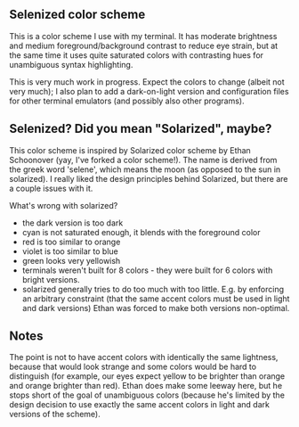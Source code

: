 Selenized color scheme
----------------------

This is a color scheme I use with my terminal.  It has moderate brightness and
medium foreground/background contrast to reduce eye strain, but at the same
time it uses quite saturated colors with contrasting hues for unambiguous 
syntax highlighting.

This is very much work in progress.  Expect the colors to change (albeit not
very much); I also plan to add a dark-on-light version and configuration files
for other terminal emulators (and possibly also other programs).



Selenized? Did you mean "Solarized", maybe?
-------------------------------------------

This color scheme is inspired by Solarized color scheme by Ethan Schoonover (yay,
I've forked a color scheme!).  The name is derived from the greek word 'selene',
which means the moon (as opposed to the sun in solarized).  I really liked the
design principles behind Solarized, but there are a couple issues with it.

What's wrong with solarized?
- the dark version is too dark
- cyan is not saturated enough, it blends with the foreground color
- red is too similar to orange
- violet is too similar to blue
- green looks very yellowish
- terminals weren't built for 8 colors - they were built for 6 colors with bright versions.
- solarized generally tries to do too much with too little.  E.g. by enforcing an arbitrary
constraint (that the same accent colors must be used in light and dark versions) Ethan was
forced to make both versions non-optimal.



Notes
-----

The point is not to have accent colors with identically the same lightness,
because that would look strange and some colors would be hard to distinguish
(for example, our eyes expect yellow to be brighter than orange and orange
brighter than red).  Ethan does make some leeway here, but he stops short of
the goal of unambiguous colors (because he's limited by the design decision
to use exactly the same accent colors in light and dark versions of the scheme).

